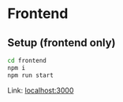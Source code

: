 # Frontend

## Setup (frontend only)
```bash
cd frontend
npm i
npm run start
```

Link: [localhost:3000](http://localhost:3000)
